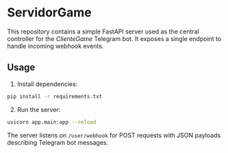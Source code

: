 # ServidorGame

This repository contains a simple FastAPI server used as the central controller for the *ClienteGame* Telegram bot. It exposes a single endpoint to handle incoming webhook events.

## Usage

1. Install dependencies:

```bash
pip install -r requirements.txt
```

2. Run the server:

```bash
uvicorn app.main:app --reload
```

The server listens on `/user/webhook` for POST requests with JSON payloads describing Telegram bot messages.
